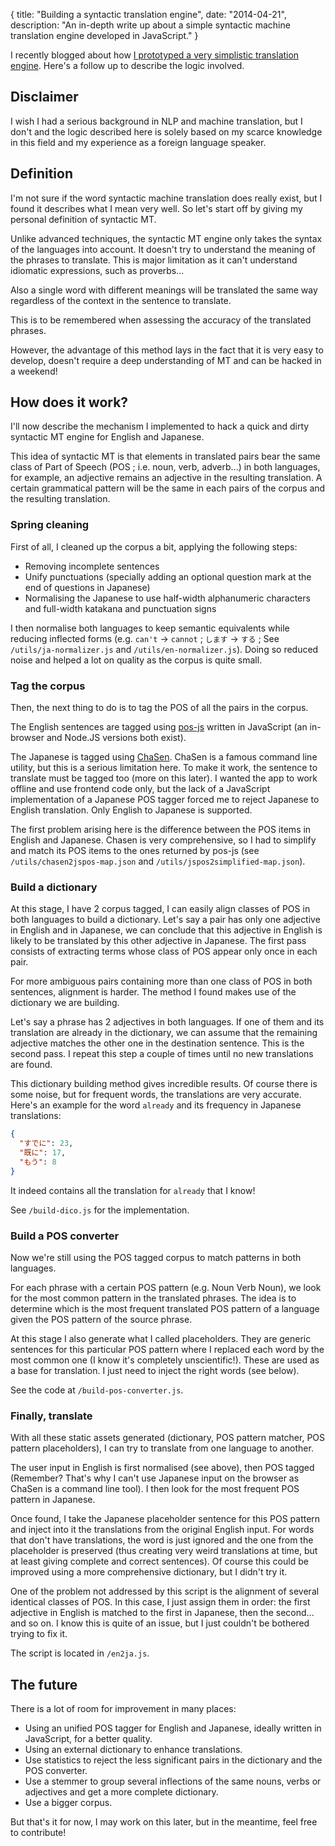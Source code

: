 {
  title: "Building a syntactic translation engine",
  date: "2014-04-21",
  description: "An in-depth write up about a simple syntactic machine translation engine developed in JavaScript."
}

I recently blogged about how [I prototyped a very simplistic translation engine](http://gu.illau.me/posts/how-i-built-a-translation-engine-in-a-weekend/). Here's a follow up to describe the logic involved.

## Disclaimer

I wish I had a serious background in NLP and machine translation, but I don't and the logic described here is solely based on my scarce knowledge in this field and my experience as a foreign language speaker.

## Definition

I'm not sure if the word syntactic machine translation does really exist, but I found it describes what I mean very well. So let's start off by giving my personal definition of syntactic MT.

Unlike advanced techniques, the syntactic MT engine only takes the syntax of the languages into account. It doesn't try to understand the meaning of the phrases to translate. This is major limitation as it can't understand idiomatic expressions, such as proverbs...

Also a single word with different meanings will be translated the same way regardless of the context in the sentence to translate.

This is to be remembered when assessing the accuracy of the translated phrases.

However, the advantage of this method lays in the fact that it is very easy to develop, doesn't require a deep understanding of MT and can be hacked in a weekend!

## How does it work?

I'll now describe the mechanism I implemented to hack a quick and dirty syntactic MT engine for English and Japanese.

This idea of syntactic MT is that elements in translated pairs bear the same class of Part of Speech (POS ; i.e. noun, verb, adverb...) in both languages, for example, an adjective remains an adjective in the resulting translation. A certain grammatical pattern will be the same in each pairs of the corpus and the resulting translation.

### Spring cleaning

First of all, I cleaned up the corpus a bit, applying the following steps:

* Removing incomplete sentences
* Unify punctuations (specially adding an optional question mark at the end of questions in Japanese)
* Normalising the Japanese to use half-width alphanumeric characters and full-width katakana and punctuation signs

I then normalise both languages to keep semantic equivalents while reducing inflected forms (e.g. `can't` -> `cannot` ; `します` -> `する` ; See `/utils/ja-normalizer.js` and `/utils/en-normalizer.js`). Doing so reduced noise and helped a lot on quality as the corpus is quite small.

### Tag the corpus

Then, the next thing to do is to tag the POS of all the pairs in the corpus.

The English sentences are tagged using [pos-js](https://github.com/fortnightlabs/pos-js) written in JavaScript (an in-browser and Node.JS versions both exist).

The Japanese is tagged using [ChaSen](http://en.wikipedia.org/wiki/ChaSen). ChaSen is a famous command line utility, but this is a serious limitation here. To make it work, the sentence to translate must be tagged too (more on this later). I wanted the app to work offline and use frontend code only, but the lack of a JavaScript implementation of a Japanese POS tagger forced me to reject Japanese to English translation. Only English to Japanese is supported.

The first problem arising here is the difference between the POS items in English and Japanese. Chasen is very comprehensive, so I had to simplify and match its POS items to the ones returned by pos-js (see `/utils/chasen2jspos-map.json` and `/utils/jspos2simplified-map.json`).

### Build a dictionary

At this stage, I have 2 corpus tagged, I can easily align classes of POS in both languages to build a dictionary. Let's say a pair has only one adjective in English and in Japanese, we can conclude that this adjective in English is likely to be translated by this other adjective in Japanese. The first pass consists of extracting terms whose class of POS appear only once in each pair.

For more ambiguous pairs containing more than one class of POS in both sentences, alignment is harder. The method I found makes use of the dictionary we are building.

Let's say a phrase has 2 adjectives in both languages. If one of them and its translation are already in the dictionary, we can assume that the remaining adjective matches the other one in the destination sentence. This is the second pass. I repeat this step a couple of times until no new translations are found.

This dictionary building method gives incredible results. Of course there is some noise, but for frequent words, the translations are very accurate. Here's an example for the word `already` and its frequency in Japanese translations:
```json
{
  "すでに": 23,
  "既に": 17,
  "もう": 8
}
```

It indeed contains all the translation for `already` that I know!

See `/build-dico.js` for the implementation.

### Build a POS converter

Now we're still using the POS tagged corpus to match patterns in both languages.

For each phrase with a certain POS pattern (e.g. Noun Verb Noun), we look for the most common pattern in the translated phrases. The idea is to determine which is the most frequent translated POS pattern of a language given the POS pattern of the source phrase.

At this stage I also generate what I called placeholders. They are generic sentences for this particular POS pattern where I replaced each word by the most common one (I know it's completely unscientific!). These are used as a base for translation. I just need to inject the right words (see below).

See the code at `/build-pos-converter.js`.

### Finally, translate

With all these static assets generated (dictionary, POS pattern matcher, POS pattern placeholders), I can try to translate from one language to another.

The user input in English is first normalised (see above), then POS tagged (Remember? That's why I can't use Japanese input on the browser as ChaSen is a command line tool). I then look for the most frequent POS pattern in Japanese.

Once found, I take the Japanese placeholder sentence for this POS pattern and inject into it the translations from the original English input. For words that don't have translations, the word is just ignored and the one from the placeholder is preserved (thus creating very weird translations at time, but at least giving complete and correct sentences). Of course this could be improved using a more comprehensive dictionary, but I didn't try it.

One of the problem not addressed by this script is the alignment of several identical classes of POS. In this case, I just assign them in order: the first adjective in English is matched to the first in Japanese, then the second... and so on. I know this is quite of an issue, but I just couldn't be bothered trying to fix it.

The script is located in `/en2ja.js`.

## The future

There is a lot of room for improvement in many places:

* Using an unified POS tagger for English and Japanese, ideally written in JavaScript, for a better quality.
* Using an external dictionary to enhance translations.
* Use statistics to reject the less significant pairs in the dictionary and the POS converter.
* Use a stemmer to group several inflections of the same nouns, verbs or adjectives and get a more complete dictionary.
* Use a bigger corpus.

But that's it for now, I may work on this later, but in the meantime, feel free to contribute!
